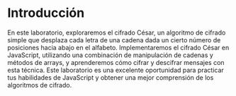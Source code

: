 # Introducción

En este laboratorio, exploraremos el cifrado César, un algoritmo de cifrado simple que desplaza cada letra de una cadena dada un cierto número de posiciones hacia abajo en el alfabeto. Implementaremos el cifrado César en JavaScript, utilizando una combinación de manipulación de cadenas y métodos de arrays, y aprenderemos cómo cifrar y descifrar mensajes con esta técnica. Este laboratorio es una excelente oportunidad para practicar tus habilidades de JavaScript y obtener una mejor comprensión de los algoritmos de cifrado.
